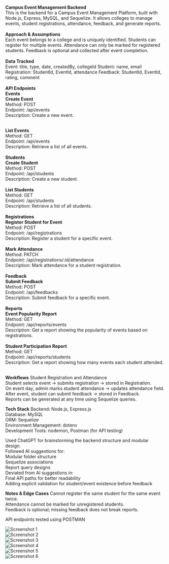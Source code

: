<b>Campus Event Management Backend</b></br>
This is the backend for a Campus Event Management Platform, built with Node.js, Express, MySQL, and Sequelize.
It allows colleges to manage events, student registrations, attendance, feedback, and generate reports.</br></br>
<b>Approach & Assumptions</b></br>
Each event belongs to a college and is uniquely identified.
Students can register for multiple events.
Attendance can only be marked for registered students.
Feedback is optional and collected after event completion.</br></br>
<b>Data Tracked</b></br>
Event: title, type, date, createdBy, collegeId
Student: name, email
Registration: StudentId, EventId, attendance
Feedback: StudentId, EventId, rating, comment</br></br>
<b>API Endpoints</b></br>
<b>Events</b></br>
<b>Create Event</b></br>
Method: POST</br>
Endpoint: /api/events</br>
Description: Create a new event.</br>
</hr></br>
<b>List Events</b></br>
Method: GET</br>
Endpoint: /api/events</br>
Description: Retrieve a list of all events.</br>
</hr></br>
<b>Students</b></br>
<b>Create Student</b></br>
Method: POST</br>
Endpoint: /api/students</br>
Description: Create a new student.</br>
</hr></br>
<b>List Students</b></br>
Method: GET</br>
Endpoint: /api/students</br>
Description: Retrieve a list of all students.</br>
</hr></br>
<b>Registrations</b></br>
<b>Register Student for Event</b></br>
Method: POST</br>
Endpoint: /api/registrations</br>
Description: Register a student for a specific event.</br>
</hr></br>
<b>Mark Attendance</b></br>
Method: PATCH</br>
Endpoint: /api/registrations/:id/attendance</br>
Description: Mark attendance for a student registration.</br>
</hr></br>
<b>Feedback</b></br>
<b>Submit Feedback</b></br>
Method: POST</br>
Endpoint: /api/feedbacks</br>
Description: Submit feedback for a specific event.</br>
</hr></br>
<b>Reports</b></br>
<b>Event Popularity Report</b></br>
Method: GET</br>
Endpoint: /api/reports/events</br>
Description: Get a report showing the popularity of events based on registrations.</br>
</hr></br>
<b>Student Participation Report</b></br>
Method: GET</br>
Endpoint: /api/reports/students</br>
Description: Get a report showing how many events each student attended.</br>
</hr></br>

<b>Workflows</b>
Student Registration and Attendance</br>
Student selects event -> submits registration -> stored in Registration.</br>
On event day, admin marks student attendance -> updates attendance field.</br>
After event, student can submit feedback -> stored in Feedback.</br>
Reports can be generated at any time using Sequelize queries.</br>

<b>Tech Stack</b>
Backend: Node.js, Express.js</br>
Database: MySQL</br>
ORM: Sequelize</br>
Environment Management: dotenv</br>
Development Tools: nodemon, Postman (for API testing)</br>

Used ChatGPT for brainstorming the backend structure and modular design.</br>
Followed AI suggestions for:</br>
Modular folder structure</br>
Sequelize associations</br>
Report query designs</br>
Deviated from AI suggestions in:</br>
Final API paths for better readability</br>
Adding explicit validation for student/event existence before feedback</br>

<b>Notes & Edge Cases</b>
Cannot register the same student for the same event twice.</br>
Attendance cannot be marked for unregistered students.</br>
Feedback is optional; missing feedback does not break reports.</br>

API endpoints tested using POSTMAN

![Screenshot 1](images/Screenshot-1.png)  
![Screenshot 2](images/Screenshot-2.png)  
![Screenshot 3](images/Screenshot-3.png)  
![Screenshot 4](images/Screenshot-4.png)  
![Screenshot 5](images/Screenshot-5.png)  
![Screenshot 6](images/Screenshot-6.png)  







